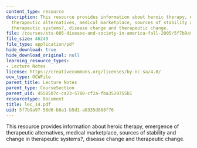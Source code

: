```yaml
---
content_type: resource
description: This resource provides information about heroic therapy, emergence of
  therapeutic alternatives, medical marketplace, sources of stability and change in
  therapeutic systems?, disease change and therapeutic change.
file: /courses/sts-005-disease-and-society-in-america-fall-2005/5f7b9a9758d6b8a1b5d1a0335d888f76_lec_14.pdf
file_size: 46249
file_type: application/pdf
hide_download: true
hide_download_original: null
learning_resource_types:
- Lecture Notes
license: https://creativecommons.org/licenses/by-nc-sa/4.0/
ocw_type: OCWFile
parent_title: Lecture Notes
parent_type: CourseSection
parent_uid: 4558507c-ca23-5780-cf2a-fba3529755b1
resourcetype: Document
title: lec_14.pdf
uid: 5f7b9a97-58d6-b8a1-b5d1-a0335d888f76
---
```

This resource provides information about heroic therapy, emergence of therapeutic alternatives, medical marketplace, sources of stability and change in therapeutic systems?, disease change and therapeutic change.